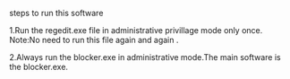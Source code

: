 
steps to run this software

1.Run the regedit.exe file in administrative privillage mode only once. Note:No need to run this file again and again .

2.Always run the blocker.exe in administrative mode.The main software is the blocker.exe.
